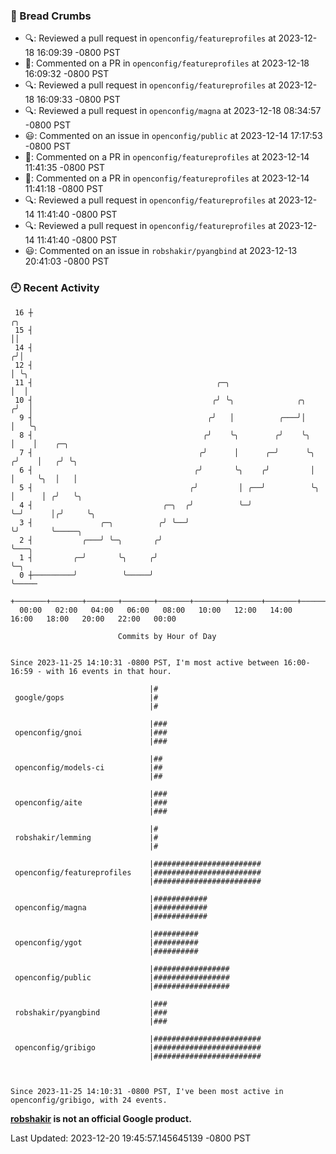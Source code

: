 ### 🍞 Bread Crumbs

 * 🔍: Reviewed a pull request in  `openconfig/featureprofiles` at 2023-12-18 16:09:39 -0800 PST
 * 💬: Commented on a PR in  `openconfig/featureprofiles` at 2023-12-18 16:09:32 -0800 PST
 * 🔍: Reviewed a pull request in  `openconfig/featureprofiles` at 2023-12-18 16:09:33 -0800 PST
 * 🔍: Reviewed a pull request in  `openconfig/magna` at 2023-12-18 08:34:57 -0800 PST
 * 😃: Commented on an issue in `openconfig/public` at 2023-12-14 17:17:53 -0800 PST
 * 💬: Commented on a PR in  `openconfig/featureprofiles` at 2023-12-14 11:41:35 -0800 PST
 * 💬: Commented on a PR in  `openconfig/featureprofiles` at 2023-12-14 11:41:18 -0800 PST
 * 🔍: Reviewed a pull request in  `openconfig/featureprofiles` at 2023-12-14 11:41:40 -0800 PST
 * 🔍: Reviewed a pull request in  `openconfig/featureprofiles` at 2023-12-14 11:41:40 -0800 PST
 * 😃: Commented on an issue in `robshakir/pyangbind` at 2023-12-13 20:41:03 -0800 PST

### 🕘 Recent Activity
```
 16 ┼                                                                    ╭╮
 15 ┤                                                                    ││
 14 ┤                                                                   ╭╯│
 12 ┤                                                                   │ ╰╮
 11 ┤                                         ╭─╮                       │  │
 10 ┤                                        ╭╯ ╰╮              ╭╮     ╭╯  │
  9 ┤                                       ╭╯   │          ╭───╯│     │   ╰╮
  8 ┤                                      ╭╯    ╰╮        ╭╯    ╰╮    │    │    ╭─╮
  7 ┤                                     ╭╯      │      ╭─╯      ╰╮  ╭╯    │   ╭╯ ╰╮
  6 ┤                                    ╭╯       ╰╮    ╭╯         │  │     ╰╮  │   │
  5 ┤                                   ╭╯         │ ╭──╯          ╰╮ │      │ ╭╯   ╰╮
  4 ┤                             ╭─╮  ╭╯          ╰─╯              ╰─╯      │╭╯     ╰╮
  3 ┤               ╭─╮          ╭╯ ╰──╯                                     ╰╯       ╰─────╮
  2 ┤           ╭───╯ ╰─╮       ╭╯                                                          ╰───╮
  1 ┤         ╭─╯       ╰╮     ╭╯                                                               ╰─╮
  0 ┼─────────╯          ╰─────╯                                                                  ╰─────
    +───────+───────+───────+───────+───────+───────+───────+───────+───────+───────+───────+───────+────
  00:00   02:00   04:00   06:00   08:00   10:00   12:00   14:00   16:00   18:00   20:00   22:00   00:00   

						Commits by Hour of Day


Since 2023-11-25 14:10:31 -0800 PST, I'm most active between 16:00-16:59 - with 16 events in that hour.

```



```
                               |#
 google/gops                   |#
                               |#

                               |###
 openconfig/gnoi               |###
                               |###

                               |##
 openconfig/models-ci          |##
                               |##

                               |###
 openconfig/aite               |###
                               |###

                               |#
 robshakir/lemming             |#
                               |#

                               |########################
 openconfig/featureprofiles    |########################
                               |########################

                               |############
 openconfig/magna              |############
                               |############

                               |##########
 openconfig/ygot               |##########
                               |##########

                               |#################
 openconfig/public             |#################
                               |#################

                               |###
 robshakir/pyangbind           |###
                               |###

                               |########################
 openconfig/gribigo            |########################
                               |########################



Since 2023-11-25 14:10:31 -0800 PST, I've been most active in openconfig/gribigo, with 24 events.

```
**[robshakir](mailto:robjs@google.com) is not an official Google product.**  


Last Updated: 2023-12-20 19:45:57.145645139 -0800 PST
